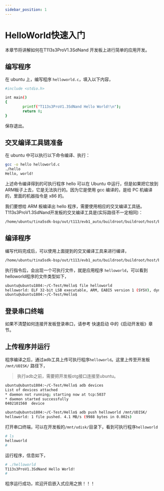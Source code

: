 ```yaml
---
sidebar_position: 1
---
```

# HelloWorld快速入门

本章节将讲解如何在T113s3ProV1.3SdNand 开发板上进行简单的应用开发。

## 编写程序

在 ubuntu 上，编写程序 `helloworld.c`，填入以下内容，

~~~bash
#include <stdio.h>

int main()
{
        printf("T113s3ProV1.3SdNand Hello World!\n");
        return 0;
}

~~~

保存退出。

## 交叉编译工具链准备

在 ubuntu 中可以执行以下命令编译、执行：

~~~bash
gcc -o hello helloworld.c
./hello
Hello, world!
~~~

上述命令编译得到的可执行程序 hello 可以在 Ubuntu 中运行，但是如果把它放到 ARM板子上去，它是无法执行的。因为它是使用 gcc 编译的，是给 PC 机编译的，里面的机器指令是 x86 的。

我们要想给 ARM 板编译出 hello 程序，需要使用相应的交叉编译工具链。T113s3ProV1.3SdNand开发板的交叉编译工具是(实际路径不一定相同)：

~~~bash
/home/ubuntu/tina5sdk-bsp/out/t113/evb1_auto/buildroot/buildroot/host/bin/arm-linux-gnueabi-gcc
~~~

## 编译程序

编写代码完成后，可以使用上面提到的交叉编译工具来进行编译，

~~~bash
/home/ubuntu/tina5sdk-bsp/out/t113/evb1_auto/buildroot/buildroot/host/bin/arm-linux-gnueabi-gcc helloworld.c -o helloworld
~~~

执行指令后，会出现一个可执行文件，就是应用程序 `helloworld`，可以看到helloworld程序的文件类型如下，

~~~bash
ubuntu@ubuntu1804:~/C-Test/Hello$ file helloworld
helloworld: ELF 32-bit LSB executable, ARM, EABI5 version 1 (SYSV), dynamically linked, interpreter /lib/ld-linux.so.3, for GNU/Linux 3.2.0, BuildID[sha1]=28c0d7033e0cd411b5a21eca3c31a04f2115c37c, with debug_info, not stripped
ubuntu@ubuntu1804:~/C-Test/Hello$
~~~

## 登录串口终端

如果不清楚如何连接开发板登录串口，请参考 快速启动 中的《启动开发板》章节。

## 上传程序并运行

程序编译之后，通过adb工具上传可执行程序`helloworld`。这里上传至开发板 `/mnt/UDISK/` 路径下，

> 执行adb之前，需要把开发板otg接口连接至ubuntu。

~~~bash
ubuntu@ubuntu1804:~/C-Test/Hello$ adb devices
List of devices attached
* daemon not running; starting now at tcp:5037
* daemon started successfully
0402101560	device

ubuntu@ubuntu1804:~/C-Test/Hello$ adb push helloworld /mnt/UDISK/
helloworld: 1 file pushed. 4.1 MB/s (9988 bytes in 0.002s)
~~~

打开串口终端，可以在开发板的`/mnt/udisk/`目录下，看到可执行程序`helloworld`

~~~bash
# ls
helloworld
#
~~~

运行程序，信息如下，

~~~bash
# ./helloworld
T113s3ProV1.3SdNand Hello World!
#
~~~

程序运行成功，欢迎开启嵌入式应用之旅！！！

